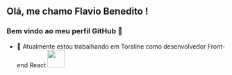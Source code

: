 ## Olá, me chamo Flavio Benedito ! 
### Bem vindo ao meu perfil GitHub 👋


- 🔭 Atualmente estou trabalhando em Toraline como desenvolvedor Front-end React <img src="https://cdn.jsdelivr.net/gh/devicons/devicon/icons/react/react-original-wordmark.svg" width="40" height="40"/>


          

          
          
